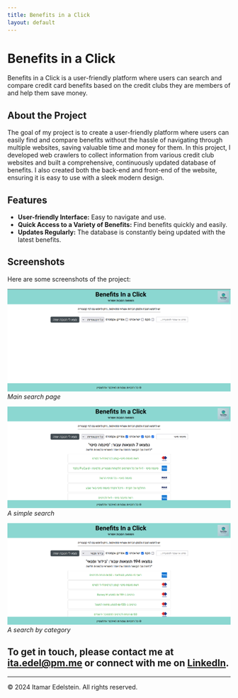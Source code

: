 ```yaml
---
title: Benefits in a Click
layout: default
---
```


# Benefits in a Click

Benefits in a Click is a user-friendly platform where users can search and compare credit card benefits based on the credit clubs they are members of and help them save money.

## About the Project

The goal of my project is to create a user-friendly platform where users can easily find and compare benefits without the hassle of navigating through multiple websites, saving valuable time and money for them.
In this project, I developed web crawlers to collect information from various credit club websites and built a comprehensive, continuously updated database of benefits.
I also created both the back-end and front-end of the website, ensuring it is easy to use with a sleek modern design.

## Features

- **User-friendly Interface:** Easy to navigate and use.
- **Quick Access to a Variety of Benefits:** Find benefits quickly and easily.
- **Updates Regularly:** The database is constantly being updated with the latest benefits.

## Screenshots

Here are some screenshots of the project:

![Screenshot 1](images/image1.png)
*Main search page*

![Screenshot 2](images/image2.png)
*A simple search*

![Screenshot 3](images/image3.png)
*A search by category*


## To get in touch, please contact me at [ita.edel@pm.me](mailto:ita.edel@pm.me) or connect with me on [LinkedIn](https://www.linkedin.com/in/itamar-edelstein-868897204/).
---

&copy; 2024 Itamar Edelstein. All rights reserved.
